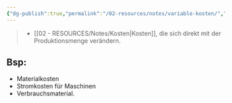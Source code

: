 ```yaml
---
{"dg-publish":true,"permalink":"/02-resources/notes/variable-kosten/","tags":["GFN/prüfungsrelevant/AP1/vorbereitung","BWL"],"noteIcon":"","updated":"2025-09-05T10:12:32.538+02:00"}
---
```


>- [[02 - RESOURCES/Notes/Kosten\|Kosten]], die sich direkt mit der Produktionsmenge verändern.


## Bsp:

- Materialkosten 
- Stromkosten für Maschinen 
- Verbrauchsmaterial.